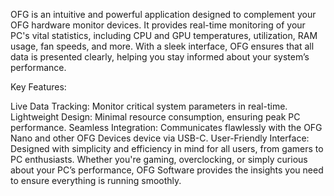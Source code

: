 OFG is an intuitive and powerful application designed to complement your OFG hardware monitor devices. It provides real-time monitoring of your PC's vital statistics, including CPU and GPU temperatures, utilization, RAM usage, fan speeds, and more. With a sleek interface, OFG ensures that all data is presented clearly, helping you stay informed about your system’s performance.

Key Features:

Live Data Tracking: Monitor critical system parameters in real-time.
Lightweight Design: Minimal resource consumption, ensuring peak PC performance.
Seamless Integration: Communicates flawlessly with the OFG Nano and other OFG Devices device via USB-C.
User-Friendly Interface: Designed with simplicity and efficiency in mind for all users, from gamers to PC enthusiasts.
Whether you're gaming, overclocking, or simply curious about your PC’s performance, OFG Software provides the insights you need to ensure everything is running smoothly.
